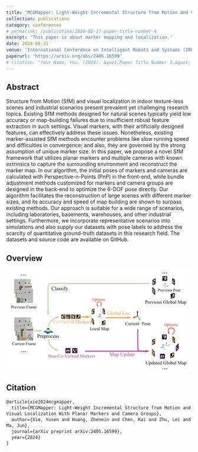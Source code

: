 ```yaml
---
title: "MCGMapper: Light-Weight Incremental Structure from Motion and Visual Localization With Planar Markers and Camera Groups"
collection: publications
category: conferences
# permalink: /publication/2024-02-17-paper-title-number-4
excerpt: 'This paper is about marker mapping and localization.'
date: 2024-06-31
venue: 'International Conference on Intelligent Robots and Systems (IROS) · IROS 2024. 14 October- 18 October 2024 | Abu Dhabi, UAE'
paperurl: 'https://arxiv.org/abs/2405.16599'
# citation: 'Your Name, You. (2024). &quot;Paper Title Number 3.&quot; <i>GitHub Journal of Bugs</i>. 1(3).'
---
```



## Abstract
Structure from Motion (SfM) and visual localization in indoor texture-less scenes and industrial scenarios present prevalent yet challenging research topics. Existing SfM methods designed for natural scenes typically yield low accuracy or map-building failures due to insufficient robust feature extraction in such settings. Visual markers, with their artificially designed features, can effectively address these issues. Nonetheless, existing marker-assisted SfM methods encounter problems like slow running speed and difficulties in convergence; and also, they are governed by the strong assumption of unique marker size. In this paper, we propose a novel SfM framework that utilizes planar markers and multiple cameras with known extrinsics to capture the surrounding environment and reconstruct the marker map. In our algorithm, the initial poses of markers and cameras are calculated with Perspective-n-Points (PnP) in the front-end, while bundle adjustment methods customized for markers and camera groups are designed in the back-end to optimize the 6-DOF pose directly. Our algorithm facilitates the reconstruction of large scenes with different marker sizes, and its accuracy and speed of map building are shown to surpass existing methods. Our approach is suitable for a wide range of scenarios, including laboratories, basements, warehouses, and other industrial settings. Furthermore, we incorporate representative scenarios into simulations and also supply our datasets with pose labels to address the scarcity of quantitative ground-truth datasets in this research field. The datasets and source code are available on GitHub.

## Overview
![A4LidarTag](/images/mcgmapper.png)
## Citation

```text
@article{xie2024mcgmapper,
  title={MCGMapper: Light-Weight Incremental Structure from Motion and Visual Localization With Planar Markers and Camera Groups},
  author={Xie, Yusen and Huang, Zhenmin and Chen, Kai and Zhu, Lei and Ma, Jun},
  journal={arXiv preprint arXiv:2405.16599},
  year={2024}
}
```